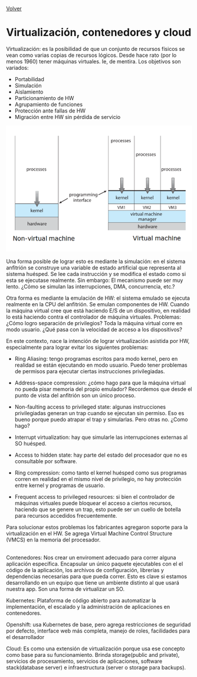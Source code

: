 [Volver](/README.md)

<h1>Virtualización, contenedores y cloud</h1>
Virtualización: es la posibilidad de que un conjunto de recursos físicos se vean como varias copias de recursos lógicos.
Desde hace rato (por lo menos 1960) tener máquinas virtuales. Ie, de mentira. Los objetivos son variados: 

* Portabilidad
* Simulación
* Aislamiento
* Particionamiento de HW
* Agrupamiento de funciones
* Protección ante fallas de HW
* Migración entre HW sin pérdida de servicio

![vm](/Resumenes/public/vm.png)

Una forma posible de lograr esto es mediante la simulación: en el sistema anfitrión se construye una variable de estado artificial que representa al sistema huésped. Se lee cada instrucción y se modifica el estado como si esta se ejecutase realmente. Sin embargo: El mecanismo puede ser muy lento. ¿Cómo se simulan las interrupciones, DMA, concurrencia, etc.?

Otra forma es mediante la emulación de HW: el sistema emulado se ejecuta realmente en la CPU del anfitrión. Se emulan componentes de HW. Cuando la máquina virtual cree que está haciendo E/S de un dispositivo, en realidad lo está haciendo contra el controlador de máquina virtuales. Problemas: ¿Cómo logro separación de privilegios? Toda la máquina virtual corre en modo usuario. ¿Qué pasa con la velocidad de acceso a los dispositivos?

En este contexto, nace la intención de lograr virtualización asistida por HW, especialmente para lograr evitar los siguientes problemas:
* Ring Aliasing: tengo programas escritos para modo kernel, pero en realidad se están ejecutando en modo usuario. Puedo tener problemas de permisos para ejecutar ciertas instrucciones privilegiadas. 

* Address-space compression: ¿cómo hago para que la máquina virtual no pueda pisar memoria del propio emulador? Recordemos que desde el punto de vista del anfitrión son un único proceso.

* Non-faulting access to privileged state:  algunas instrucciones privilegiadas generan un trap cuando se ejecutan sin permiso. Eso es bueno porque puedo atrapar el trap y simularlas. Pero otras no. ¿Como hago?

* Interrupt virtualization: hay que simularle las interrupciones externas al SO huésped.

* Access to hidden state: hay parte del estado del procesador que no es consultable por software.

* Ring compression: como tanto el kernel huésped como sus programas corren en realidad en el mismo nivel de privilegio, no hay protección entre kernel y programas de usuario. 

* Frequent access to privileged resources: si bien el controlador de máquinas virtuales puede bloquear el acceso a ciertos recursos, haciendo que se genere un trap, esto puede ser un cuello de botella para recursos accedidos frecuentemente.

Para solucionar estos problemas los fabricantes agregaron soporte para la virtualización en el HW. Se agrega Virtual Machine Control Structure (VMCS) en la memoria del procesador. 



<br>
Contenedores: Nos crear un enviroment adecuado para correr alguna aplicación específica. Encapsular un único paquete ejecutables con el el código de la aplicación, los archivos de configuración, librerías y dependencias necesarias para que pueda correr.  Esto es clave si estamos desarrollando en un equipo que tiene un ambiente distinto al que usará nuestra app. Son una forma de virtualizar un SO.

Kubernetes: Plataforma de código abierto para automatizar la implementación, el escalado y la administración de aplicaciones en contenedores. 

Openshift: usa Kubernetes de base, pero agrega restricciones de seguridad por defecto, interface web más completa, manejo de roles, facilidades para el desarrollador

Cloud: Es como una extensión de virtualización porque usa ese concepto como base para su funcionamiento. Brinda storage(public and private), servicios de procesamiento, servicios de aplicaciones, software stack(database server) e infraestructura (server o storage para backups).
